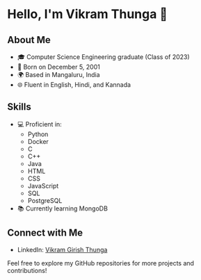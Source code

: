 # Hello, I'm Vikram Thunga 👋

## About Me
- 🎓 Computer Science Engineering graduate (Class of 2023)
- 📅 Born on December 5, 2001
- 🌍 Based in Mangaluru, India
- 🌐 Fluent in English, Hindi, and Kannada

## Skills
- 💻 Proficient in:
  - Python
  - Docker
  - C
  - C++
  - Java
  - HTML
  - CSS
  - JavaScript
  - SQL
  - PostgreSQL
- 📚 Currently learning MongoDB

## Connect with Me
- LinkedIn: [Vikram Girish Thunga](https://www.linkedin.com/in/vikramgirishthunga/)

Feel free to explore my GitHub repositories for more projects and contributions!

